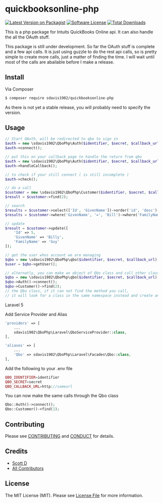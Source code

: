 # quickbooksonline-php

[![Latest Version on Packagist][ico-version]][link-packagist]
[![Software License][ico-license]](LICENSE.md)
[![Total Downloads][ico-downloads]][link-downloads]

This is a php package for Intuits QuickBooks Online api.  It can also handle the all the OAuth stuff.

This package is still under development.  So far the OAuth stuff is complete and a few api calls.  It is just using guzzle to do the rest api calls, so is pretty simple to create more calls, just a matter of finding the time.  I will wait until most of the calls are abailable before I make a release.

## Install

Via Composer

``` bash
$ composer require sdavis1902/quickbooksonline-php
```

As there is not yet a stable release, you will probably need to specify the version.

## Usage

``` php
// Start OAuth, will be redirected to qbo to sign in
$auth = new \sdavis1902\QboPhp\Auth($identifier, $secret, $callback_url);
$auth->connect();

// put this on your callback page to handle the return from qbo
$auth = new \sdavis1902\QboPhp\Auth($identifier, $secret, $callback_url);
$auth->handleCallback();

// to check if your still connect ( is still incomplete )
$auth->check();

// do a call
$customer = new \sdavis1902\QboPhp\Customer($identifier, $secret, $callback_url);
$result = $customer->find(2);

// search
$results = $customer->select(['Id', 'GivenName'])->order('id', 'desc')->limit(2)->start(10)->get();
$results = $customer->where('GivenName', '=', 'Bill')->where('FamilyName', '=', 'Lucchini')->first();

// update
$result = $customer->update([
	'Id' => 5,
	'GivenName' => 'Billy',
	'FamilyName' => 'Guy'
]);

// get the user whos account we are managing
$qbo = new \sdavis1902\QboPhp\qbo($identifier, $secret, $callback_url);
$user = $qbo->getUser();

// alternatly, you can make an object of Qbo class and call other classes through it like this
$qbo = new \sdavis1902\QboPhp\qbo($identifier, $secret, $callback_url);
$qbo->Auth()->connect();
$qbo->Customer()->find(2);
// the Qbo class, if it can not find the method you call, 
// it will look for a class in the same namespace instead and create an object if it finds one
```

Laravel 5

Add Service Provider and Alias

``` php
'providers' => [
    ... 
    sdavis1902\QboPhp\Laravel\QboServiceProvider::class,
],
```

``` php
'aliases' => [
    ... 
    'Qbo' => sdavis1902\QboPhp\Laravel\Facades\Qbo::class,
],
```

Add the following to your .env file

``` php
QBO_IDENTIFIER=identifier
QBO_SECRET=secret
QBO_CALLBACK_URL=http://someurl
```

You can now make the same calls through the Qbo class

``` php
Qbo::Auth()->connect();
Qbo::Customer()->find(1);
```

## Contributing

Please see [CONTRIBUTING](CONTRIBUTING.md) and [CONDUCT](CONDUCT.md) for details.

## Credits

- [Scott D][link-author]
- [All Contributors][link-contributors]

## License

The MIT License (MIT). Please see [License File](LICENSE.md) for more information.

[ico-version]: https://img.shields.io/packagist/v/sdavis1902/qbo-laravel.svg?style=flat-square
[ico-license]: https://img.shields.io/badge/license-MIT-brightgreen.svg?style=flat-square
[ico-travis]: https://img.shields.io/travis/sdavis1902/qbo-laravel/master.svg?style=flat-square
[ico-scrutinizer]: https://img.shields.io/scrutinizer/coverage/g/sdavis1902/qbo-laravel.svg?style=flat-square
[ico-code-quality]: https://img.shields.io/scrutinizer/g/sdavis1902/qbo-laravel.svg?style=flat-square
[ico-downloads]: https://img.shields.io/packagist/dt/sdavis1902/qbo-laravel.svg?style=flat-square

[link-packagist]: https://packagist.org/packages/sdavis1902/qbo-laravel
[link-travis]: https://travis-ci.org/sdavis1902/qbo-laravel
[link-scrutinizer]: https://scrutinizer-ci.com/g/sdavis1902/qbo-laravel/code-structure
[link-code-quality]: https://scrutinizer-ci.com/g/sdavis1902/qbo-laravel
[link-downloads]: https://packagist.org/packages/sdavis1902/qbo-laravel
[link-author]: https://github.com/sdavis1902
[link-contributors]: ../../contributors
